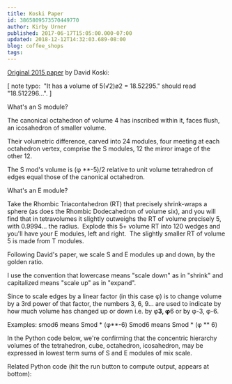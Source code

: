 ```yaml
---
title: Koski Paper
id: 3865809573570449770
author: Kirby Urner
published: 2017-06-17T15:05:00.000-07:00
updated: 2018-12-12T14:32:03.689-08:00
blog: coffee_shops
tags: 
---
```


[Original 2015 paper](http://controlroom.blogspot.com/2015/04/trite-math.html) by David Koski:

[ note typo:  "It has a volume of 5(√2)ø2 = 18.52295." should read "18.512296...". ]

What's an S module?

The canonical octahedron of volume 4 has inscribed within it, faces flush, an icosahedron of smaller volume.

Their volumetric difference, carved into 24 modules, four meeting at each octahedron vertex, comprise the S modules, 12 the mirror image of the other 12.

The S mod's volume is (φ **-5)/2 relative to unit volume tetrahedron of edges equal those of the canonical octahedron.

[](https://www.flickr.com/photos/kirbyurner/6335726352/in/photolist-vLby2U-ujipN3-f75zUP-aDSfHf-8ryEix-8ryECF-7mcmne-5zTRjp-5zY9gA-7k4Eid-7k4Em5-7jZLe2-7jZLhp-7k4Ejf)

What's an E module?

Take the Rhombic Triacontahedron (RT) that precisely shrink-wraps a sphere (as does the Rhombic Dodecahedron of volume six), and you will find that in tetravolumes it slightly outweighs the RT of volume precisely 5, with 0.9994... the radius.  Explode this 5+ volume RT into 120 wedges and you'll have your E modules, left and right.  The slightly smaller RT of volume 5 is made from T modules.

Following David's paper, we scale S and E modules up and down, by the golden ratio.

I use the convention that lowercase means "scale down" as in "shrink" and capitalized means "scale up" as in "expand".

Since to scale edges by a linear factor (in this case φ) is to change volume by a 3rd power of that factor, the numbers 3, 6, 9... are used to indicate by how much volume has changed up or down i.e. by φ**3, φ**6 or by φ-3, φ-6.

Examples:
smod6 means Smod * (φ**-6) 
Smod6 means Smod * (φ ** 6)

In the Python code below, we're confirming that the concentric hierarchy volumes of the tetrahedron, cube, octahedron, icosahedron, may be expressed in lowest term sums of S and E modules of mix scale.

Related Python code (hit the run button to compute output, appears at bottom):